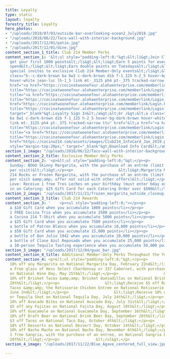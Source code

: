 ```yaml
---
title: Loyalty
type: static
layout: loyalty
forestry_title: Loyalty
hero_photos:
- "/uploads/2018/07/03/outside-bar-overlooking-ocean2_July2018.jpg"
- "/uploads/2018/06/22/Taco-wall-with-interior-background.jpg"
- "/uploads/2017/12/01/patio.jpg"
- "/uploads/2017/12/01/dine.jpg"
content_section_1_title: Club 214 Member Perks
content_section_1: '&lt;ul style="padding-left:0;"&gt;&lt;li&gt;Join Club 214 and
  get your first 1000 points&lt;/li&gt;&lt;li&gt;Earn 5 points for every dollar you
  spend&lt;/li&gt;&lt;li&gt;Earn double points on Tuesdays&lt;/li&gt;&lt;li&gt;Receive
  special invites to exclusive Club 214 Member-Only events&lt;/li&gt;&lt;/ul&gt;&lt;a
  class="b--c-dark-brown ba bw1 c-dark-brown dib f-1_125 h-2_5 hover-bg-dark-brown
  hover-white jean-luc lh-1_5 link mt-_3125 ph4 pt-_375 tracked-narrow ttu" href="&lt;a
  href="<a href="https://cocinatwoonefour.alohaenterprise.com/memberlink/Login.html?companyID=cto02"
  title="https://cocinatwoonefour.alohaenterprise.com/memberlink/Login.html?companyID=cto02">https://cocinatwoonefour.alohaenterprise.com/memberlink/Login.html?companyID=cto02</a>"
  title="<a href="https://cocinatwoonefour.alohaenterprise.com/memberlink/Login.html?companyID=cto02"
  title="https://cocinatwoonefour.alohaenterprise.com/memberlink/Login.html?companyID=cto02">https://cocinatwoonefour.alohaenterprise.com/memberlink/Login.html?companyID=cto02</a>"&gt;<a
  href="https://cocinatwoonefour.alohaenterprise.com/memberlink/Login.html?companyID=cto02"
  title="https://cocinatwoonefour.alohaenterprise.com/memberlink/Login.html?companyID=cto02">https://cocinatwoonefour.alohaenterprise.com/memberlink/Login.html?companyID=cto02</a>&lt;/a&gt;"
  target="_blank"&gt;Loyalty Sign In&lt;/a&gt;&lt;br /&gt;&lt;a class="b--c-dark-brown
  ba bw1 c-dark-brown dib f-1_125 h-2_5 hover-bg-dark-brown hover-white jean-luc lh-1_5
  link mt-_3125 ph4 pt-_375 tracked-narrow ttu" href="&lt;a href="<a href="https://cocinatwoonefour.alohaenterprise.com/memberlink/Login.html?companyID=cto02"
  title="https://cocinatwoonefour.alohaenterprise.com/memberlink/Login.html?companyID=cto02">https://cocinatwoonefour.alohaenterprise.com/memberlink/Login.html?companyID=cto02</a>"
  title="<a href="https://cocinatwoonefour.alohaenterprise.com/memberlink/Login.html?companyID=cto02"
  title="https://cocinatwoonefour.alohaenterprise.com/memberlink/Login.html?companyID=cto02">https://cocinatwoonefour.alohaenterprise.com/memberlink/Login.html?companyID=cto02</a>"&gt;<a
  href="https://cocina214.com/assets/images/Club214_InfoCard_Jan_2019.pdf" title="https://cocina214.com/assets/images/Club214_InfoCard_Jan_2019.pdf">https://cocina214.com/assets/images/Club214_InfoCard_Jan_2019.pdf</a>&lt;/a&gt;"
  style="margin-top:20px;" target="_blank"&gt;Download Info Card&lt;/a&gt;'
section_1_image: "/uploads/2018/06/22/Taco-wall-with-interior-background.jpg"
content_section_2_title: Exclusive Member-Only Perks
content_section_2: '<p>&lt;ul style="padding-left:0;"&gt;</p><p>                    &lt;li&gt;Skinny
  Sunday: BOGO Skinny Margarita, with the purchase of an entrée (limit 1 per person,
  per visit)&lt;/li&gt;</p><p>                    &lt;li&gt;Margarita Monday: 1 Free
  214 Rocks or Frozen Margarita, with the purchase of an entrée (limit 1 per person,
  per visit &amp;amp; offer not valid with other offers)&lt;/li&gt;</p><p>                    &lt;li&gt;Birthday
  Love: Receive 1 free Tres Leches on your birthday (must enter bday on sign up)&lt;/li&gt;</p><p>                    &lt;li&gt;Cash
  in on Catering: $25 Gift Card for each Catering Order over $500&lt;/li&gt;</p><p>                &lt;/ul&gt;</p>'
section_2_image: "/uploads/2017/11/21/frozen_margarita_outside_closeup_w_limes.jpg"
content_section_3_title: Club 214 Rewards
content_section_3: '    <p><ul style="padding-left:0;"></p><p>                            <li>Earn
  a $10 Gift Card when you accumulate 1000 points</li></p><p>                            <li>Receive
  1 FREE Cocina Trio when you accumulate 2500 points</li></p><p>                            <li>Earn
  a Cocina 214 T-Shirt when you accumulate 5000 points</li></p><p>                            <li>Earn
  a $25 Gift Card when you accumulate 7500 points</li></p><p>                            <li>Earn
  a bottle of Patron Blanco when you accumulate 10,000 points</li></p><p>                            <li>Earn
  a $50 Gift Card when you accumulate 15,000 points</li></p><p>                            <li>Earn
  a bottle of Don Julio 1942 when you accumulate 20,000 points</li></p><p>                            <li>Earn
  a bottle of Clase Azul Reposado when you accumulate 25,000 points</li></p><p>                            <li>Earn
  a 10-person Tequila Tasting experience when you accumulate 50,000 points</li></p><p>                        </ul></p>'
section_3_image: "/uploads/2017/12/04/guac_bar.jpg"
content_section_4_title: Additional Member-Only Perks Throughout the Year
content_section_4: <p>&lt;ul style="padding-left:0;"&gt;</p><p>                    &lt;li&gt;Receive
  10% off any Margarita on National Margarita Day, February 22nd&lt;/li&gt;</p><p>                    &lt;li&gt;Receive
  a Free glass of Hess Select Chardonnay or 337 Cabernet, with purchase of an entree,
  on National Wine Day, May 25th&lt;/li&gt;</p><p>                    &lt;li&gt;Receive
  10% off Brisket Tacos &amp;amp; Brisket Quesadillas on National Brisket Day, May
  28th&lt;/li&gt;</p><p>                    &lt;li&gt;Receive $5 off Rotisserie Chicken
  Tacos &amp;amp; the Rotisserie Chicken Entree on National Rotisserie Chicken Day,
  June 2nd&lt;/li&gt;</p><p>                    &lt;li&gt;Receive 10% off any Margarita
  or Tequila Shot on National Tequila Day, July 24th&lt;/li&gt;</p><p>                    &lt;li&gt;Receive
  10% off Avocado Bites on National Avocado Day, July 31st&lt;/li&gt;</p><p>                    &lt;li&gt;Receive
  $5 off any Fajitas on National Fajita Day, August 18th&lt;/li&gt;</p><p>                    &lt;li&gt;Receive
  10% off Guacamole on National Guacamole Day, September 16th&lt;/li&gt;</p><p>                    &lt;li&gt;Receive
  10% off Draft Beer on National Drink Beer Day, September 28th&lt;/li&gt;</p><p>                    &lt;li&gt;Receive
  $3 off Tacos on National Taco Day, October 4th&lt;/li&gt;</p><p>                    &lt;li&gt;Receive
  10% off Desserts on National Dessert Day, October 14th&lt;/li&gt;</p><p>                    &lt;li&gt;Receive
  10% off Nacho Macho on National Nacho Day, November 6th&lt;/li&gt;</p><p>                    &lt;li&gt;Receive
  1 free Sangria, with the purchase of an entree, on National Sangria Day, December
  20th&lt;/li&gt;</p><p>                &lt;/ul&gt;</p>
section_4_image: "/uploads/2017/11/22/Blue_Agave_centered_full_view.jpg"

---
```

